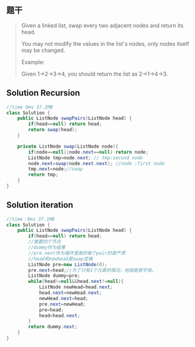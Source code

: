 ## 题干

> Given a linked list, swap every two adjacent nodes and return its head.
>
> You may not modify the values in the list's nodes, only nodes itself may be changed.
>
>  
>
> Example:
>
> Given 1->2->3->4, you should return the list as 2->1->4->3.

## Solution Recursion

```java
//time 0ms 37.2MB
class Solution {
    public ListNode swapPairs(ListNode head) {
        if(head==null) return head;
        return swap(head);
    }

    private ListNode swap(ListNode node){
        if(node==null||node.next==null) return node;
        ListNode tmp=node.next; // tmp:second node
        node.next=swap(node.next.next); //node :first node
        tmp.next=node;//swap
        return tmp;
    }
}
```

## Solution iteration

```java
//time：0ms 37.1MB
class Solution {
    public ListNode swapPairs(ListNode head) {
        if(head==null) return head;       
        //需要四个节点
        //dummy作为结果
        //pre.next作为循环里面的每个pair的首严肃
        //head和newhead是swap变换
        ListNode pre=new ListNode(0);
        pre.next=head;//为了只有1个元素的情况，他就是首字母。
        ListNode dummy=pre;
        while(head!=null&&head.next!=null){           
            ListNode newHead=head.next;
            head.next=newHead.next;
            newHead.next=head;
            pre.next=newHead;           
            pre=head;
            head=head.next;
        }
        return dummy.next;
    }
}
```

